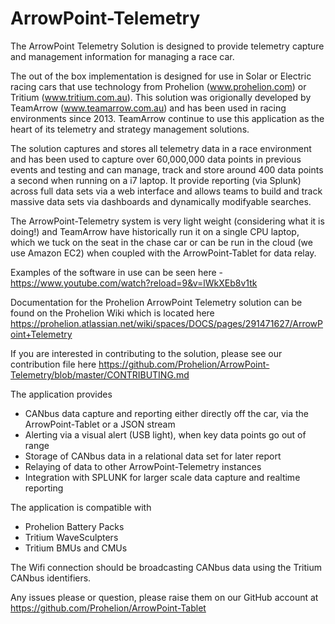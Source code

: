 # ArrowPoint-Telemetry
The ArrowPoint Telemetry Solution is designed to provide telemetry capture and management information for managing a race car.

The out of the box implementation is designed for use in Solar or Electric racing cars that use technology from 
Prohelion (www.prohelion.com) or Tritium (www.tritium.com.au).  This solution was origionally developed by TeamArrow (www.teamarrow.com.au)
and has been used in racing environments since 2013.  TeamArrow continue to use this application as the heart of its telemetry and strategy
management solutions.

The solution captures and stores all telemetry data in a race environment and has been used to capture over 60,000,000 data points in 
previous events and testing and can manage, track and store around 400 data points a second when running on a i7 laptop.
It provide reporting (via Splunk) across full data sets via a web interface and allows teams to build and track massive data sets 
via dashboards and dynamically modifyable searches.

The ArrowPoint-Telemetry system is very light weight (considering what it is doing!) and TeamArrow have historically run it on a single CPU laptop, which we tuck on the seat in the chase car or can be run in the cloud (we use Amazon EC2) when coupled with the ArrowPoint-Tablet for data relay.

Examples of the software in use can be seen here - https://www.youtube.com/watch?reload=9&v=lWkXEb8v1tk

Documentation for the Prohelion ArrowPoint Telemetry solution can be found on the Prohelion Wiki which is located here
https://prohelion.atlassian.net/wiki/spaces/DOCS/pages/291471627/ArrowPoint+Telemetry

If you are interested in contributing to the solution, please see our contribution file here
https://github.com/Prohelion/ArrowPoint-Telemetry/blob/master/CONTRIBUTING.md

The application provides

- CANbus data capture and reporting either directly off the car, via the ArrowPoint-Tablet or a JSON stream
- Alerting via a visual alert (USB light), when key data points go out of range
- Storage of CANbus data in a relational data set for later report
- Relaying of data to other ArrowPoint-Telemetry instances
- Integration with SPLUNK for larger scale data capture and realtime reporting

The application is compatible with
 
- Prohelion Battery Packs
- Tritium WaveSculpters
- Tritium BMUs and CMUs

The Wifi connection should be broadcasting CANbus data using the Tritium CANbus identifiers.

Any issues please or question, please raise them on our GitHub account at https://github.com/Prohelion/ArrowPoint-Tablet
